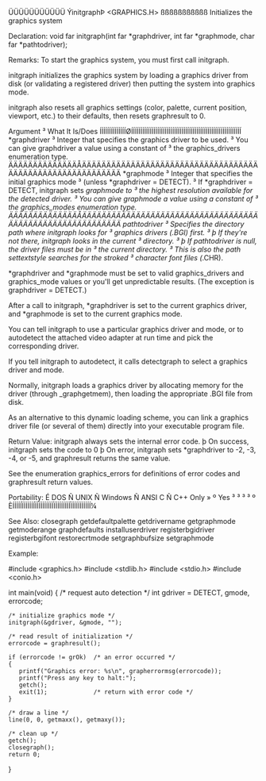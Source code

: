  ÜÜÜÜÜÜÜÜÜÜÜ
 ÝinitgraphÞ                     <GRAPHICS.H>
 ßßßßßßßßßßß
 Initializes the graphics system

 Declaration:
   void far initgraph(int far *graphdriver,
     int far *graphmode, char far *pathtodriver);

 Remarks:
To start the graphics system, you must first call initgraph.

initgraph initializes the graphics system by loading a graphics driver from
disk (or validating a registered driver) then putting the system into
graphics mode.

initgraph also resets all graphics settings (color, palette, current
position, viewport, etc.) to their defaults, then resets graphresult to 0.

  Argument     ³ What It Is/Does
 ÍÍÍÍÍÍÍÍÍÍÍÍÍÍØÍÍÍÍÍÍÍÍÍÍÍÍÍÍÍÍÍÍÍÍÍÍÍÍÍÍÍÍÍÍÍÍÍÍÍÍÍÍÍÍÍÍÍÍÍÍÍÍÍÍÍÍÍÍÍÍÍÍÍ
  *graphdriver ³ Integer that specifies the graphics driver to be used.
               ³ You can give graphdriver a value using a constant of
               ³ the graphics_drivers enumeration type.
 ÄÄÄÄÄÄÄÄÄÄÄÄÄÄÅÄÄÄÄÄÄÄÄÄÄÄÄÄÄÄÄÄÄÄÄÄÄÄÄÄÄÄÄÄÄÄÄÄÄÄÄÄÄÄÄÄÄÄÄÄÄÄÄÄÄÄÄÄÄÄÄÄÄÄ
  *graphmode   ³ Integer that specifies the initial graphics mode
               ³ (unless *graphdriver = DETECT).
               ³ If *graphdriver = DETECT, initgraph sets *graphmode to
               ³ the highest resolution available for the detected driver.
               ³ You can give *graphmode a value using a constant of
               ³ the graphics_modes enumeration type.
 ÄÄÄÄÄÄÄÄÄÄÄÄÄÄÅÄÄÄÄÄÄÄÄÄÄÄÄÄÄÄÄÄÄÄÄÄÄÄÄÄÄÄÄÄÄÄÄÄÄÄÄÄÄÄÄÄÄÄÄÄÄÄÄÄÄÄÄÄÄÄÄÄÄÄ
  pathtodriver ³ Specifies the directory path where initgraph looks for
               ³ graphics drivers (*.BGI) first.
               ³  þ If they're not there, initgraph looks in the current
               ³    directory.
               ³  þ If pathtodriver is null, the driver files must be in
               ³    the current directory.
               ³ This is also the path settextstyle searches for the stroked
               ³ character font files (*.CHR).

*graphdriver and *graphmode must be set to valid graphics_drivers and
graphics_mode values or you'll get unpredictable results. (The exception is
graphdriver = DETECT.)

After a call to initgraph, *graphdriver is set to the current graphics
driver, and *graphmode is set to the current graphics mode.

You can tell initgraph to use a particular graphics driver and mode, or to
autodetect the attached video adapter at run time and pick the corresponding
driver.

If you tell initgraph to autodetect, it calls detectgraph to select a
graphics driver and mode.

Normally, initgraph loads a graphics driver by allocating memory for the
driver (through _graphgetmem), then loading the appropriate .BGI file from
disk.

As an alternative to this dynamic loading scheme, you can link a graphics
driver file (or several of them) directly into your executable program file.


 Return Value:
initgraph always sets the internal error code.
  þ On success, initgraph sets the code to 0
  þ On error, initgraph sets *graphdriver to
    -2, -3, -4, or -5, and graphresult
    returns the same value.

See the enumeration graphics_errors for definitions of error codes and
graphresult return values.

 Portability:
 É DOS Ñ UNIX Ñ Windows Ñ ANSI C Ñ C++ Only »
 º Yes ³      ³         ³        ³          º
 ÈÍÍÍÍÍÏÍÍÍÍÍÍÏÍÍÍÍÍÍÍÍÍÏÍÍÍÍÍÍÍÍÏÍÍÍÍÍÍÍÍÍÍ¼

 See Also:
  closegraph          getdefaultpalette   getdrivername
  getgraphmode        getmoderange        graphdefaults
  installuserdriver   registerbgidriver   registerbgifont
  restorecrtmode      setgraphbufsize     setgraphmode

 Example:

 #include <graphics.h>
 #include <stdlib.h>
 #include <stdio.h>
 #include <conio.h>

 int main(void)
 {
    /* request auto detection */
    int gdriver = DETECT, gmode, errorcode;

    /* initialize graphics mode */
    initgraph(&gdriver, &gmode, "");

    /* read result of initialization */
    errorcode = graphresult();

    if (errorcode != grOk)  /* an error occurred */
    {
       printf("Graphics error: %s\n", grapherrormsg(errorcode));
       printf("Press any key to halt:");
       getch();
       exit(1);             /* return with error code */
    }

    /* draw a line */
    line(0, 0, getmaxx(), getmaxy());

    /* clean up */
    getch();
    closegraph();
    return 0;
 }

